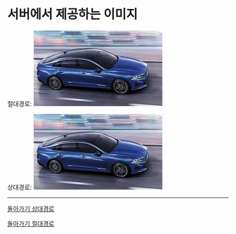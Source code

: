 # 서버에서 제공하는 이미지

절대경로:
![](https://github.com/hyeonjun-choi/testtest/blob/main/%EB%8B%A4%EC%9A%B4%EB%A1%9C%EB%93%9C.jpg)

상대경로:
![](%EB%8B%A4%EC%9A%B4%EB%A1%9C%EB%93%9C.jpg)

---

[돌아가기 상대경로](README.md)

[돌아가기 절대경로](./README.md)

